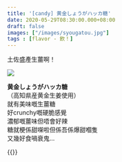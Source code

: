 ```yaml
---
title: '[candy] 黄金しょうがハッカ糖'
date: 2020-05-29T08:30:00.000+08:00
draft: false
images: ["/images/syougatou.jpg"]
tags : [flavor - 飲！]
---
```

 
土佐盛產生薑啊！   

![](/images/syougatou.jpg)

**黄金しょうがハッカ糖**  
（高知県産黄金生姜使用）  
就有美味嘅生薑糖  
好crunchy嘅硬脆感覺  
濃郁嘅薑味但唔會好辣  
糖就梗係甜㗎啦但係吾係爆甜嗰隻  
又幾好食喎衰鬼...  


{{<shikoku>}}
